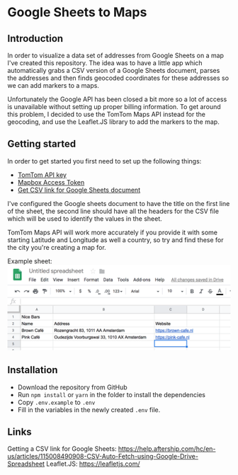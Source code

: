 # Google Sheets to Maps
## Introduction
In order to visualize a data set of addresses from Google Sheets on a map I've created this repository. The idea was to have a little app which automatically grabs a CSV version of a Google Sheets document, parses the addresses and then finds geocoded coordinates for these addresses so we can add markers to a maps.

Unfortunately the Google API has been closed a bit more so a lot of access is unavailable without setting up proper billing information. To get around this problem, I decided to use the TomTom Maps API instead for the geocoding, and use the Leaflet.JS library to add the markers to the map.

## Getting started
In order to get started you first need to set up the following things:
- [TomTom API key](https://developer.tomtom.com/user/login?destination=user/me/apps)
- [Mapbox Access Token](https://www.mapbox.com/studio/account/tokens/)
- [Get CSV link for Google Sheets document](
https://help.aftership.com/hc/en-us/articles/115008490908-CSV-Auto-Fetch-using-Google-Drive-Spreadsheet)

I've configured the Google sheets document to have the title on the first line of the sheet, the second line should have all the headers for the CSV file which will be used to identify the values in the sheet.

TomTom Maps API will work more accurately if you provide it with some starting Latitude and Longitude as well a country, so try and find these for the city you're creating a map for.

Example sheet:
![](example-sheet.png)

## Installation
- Download the repository from GitHub
- Run `npm install` or `yarn` in the folder to install the dependencies
- Copy `.env.example` to `.env`
- Fill in the variables in the newly created `.env` file.


## Links
Getting a CSV link for Google Sheets:
https://help.aftership.com/hc/en-us/articles/115008490908-CSV-Auto-Fetch-using-Google-Drive-Spreadsheet
Leaflet.JS:
https://leafletjs.com/